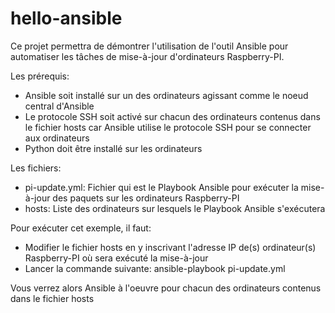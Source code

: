 # hello-ansible
Ce projet permettra de démontrer l'utilisation de l'outil Ansible pour automatiser les tâches de mise-à-jour d'ordinateurs Raspberry-PI.

Les prérequis:
- Ansible soit installé sur un des ordinateurs agissant comme le noeud central d'Ansible
- Le protocole SSH soit activé sur chacun des ordinateurs contenus dans le fichier hosts car Ansible utilise le protocole SSH pour se connecter aux ordinateurs
- Python doit être installé sur les ordinateurs

Les fichiers:

- pi-update.yml: Fichier qui est le Playbook Ansible pour exécuter la mise-à-jour des paquets sur les ordinateurs Raspberry-PI
- hosts: Liste des ordinateurs sur lesquels le Playbook Ansible s'exécutera

Pour exécuter cet exemple, il faut:

- Modifier le fichier hosts en y inscrivant l'adresse IP de(s) ordinateur(s) Raspberry-PI où sera exécuté la mise-à-jour
- Lancer la commande suivante: ansible-playbook pi-update.yml

Vous verrez alors Ansible à l'oeuvre pour chacun des ordinateurs contenus dans le fichier hosts


